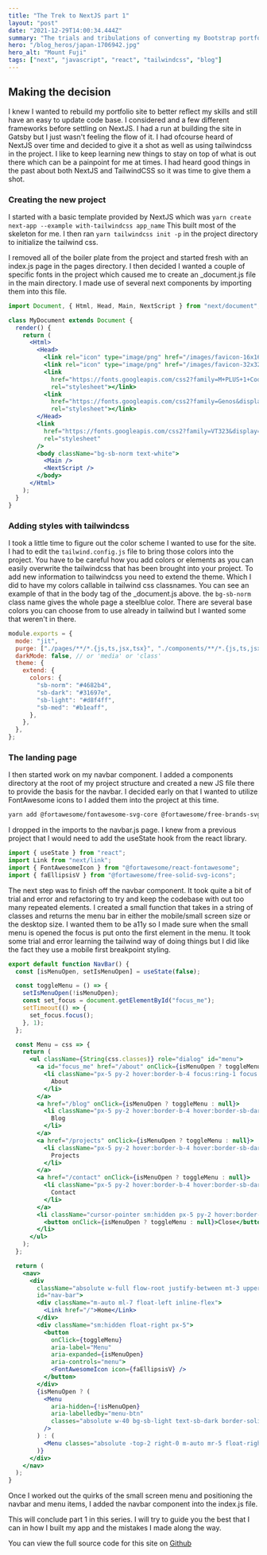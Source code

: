 ```yaml
---
title: "The Trek to NextJS part 1"
layout: "post"
date: "2021-12-29T14:00:34.444Z"
summary: "The trials and tribulations of converting my Bootstrap portfolio over to NextJS and TailwindCSS"
hero: "/blog_heros/japan-1706942.jpg"
hero_alt: "Mount Fuji"
tags: ["next", "javascript", "react", "tailwindcss", "blog"]
---
```


## Making the decision

I knew I wanted to rebuild my portfolio site to better reflect my skills and still have an easy to update code base. I considered and a few different frameworks before settling on NextJS. I had a run at building the site in Gatsby but I just wasn't feeling the flow of it. I had ofcourse heard of NextJS over time and decided to give it a shot as well as using tailwindcss in the project. I like to keep learning new things to stay on top of what is out there which can be a painpoint for me at times. I had heard good things in the past about both NextJS and TailwindCSS so it was time to give them a shot.

### Creating the new project

I started with a basic template provided by NextJS which was `yarn create next-app --example with-tailwindcss app_name` This built most of the skeleton for me. I then ran `yarn tailwindcss init -p` in the project directory to initialize the tailwind css.

I removed all of the boiler plate from the project and started fresh with an index.js page in the pages directory. I then decided I wanted a couple of specific fonts in the project which caused me to create an \_document.js file in the main directory. I made use of several next components by importing them into this file.

```jsx
import Document, { Html, Head, Main, NextScript } from "next/document";

class MyDocument extends Document {
  render() {
    return (
      <Html>
        <Head>
          <link rel="icon" type="image/png" href="/images/favicon-16x16.png" />
          <link rel="icon" type="image/png" href="/images/favicon-32x32.png" />
          <link
            href="https://fonts.googleapis.com/css2?family=M+PLUS+1+Code&display=swap"
            rel="stylesheet"></link>
          <link
            href="https://fonts.googleapis.com/css2?family=Genos&display=swap"
            rel="stylesheet"></link>
        </Head>
        <link
          href="https://fonts.googleapis.com/css2?family=VT323&display=swap"
          rel="stylesheet"
        />
        <body className="bg-sb-norm text-white">
          <Main />
          <NextScript />
        </body>
      </Html>
    );
  }
}
```

### Adding styles with tailwindcss

I took a little time to figure out the color scheme I wanted to use for the site. I had to edit the `tailwind.config.js` file to bring those colors into the project. You have to be careful how you add colors or elements as you can easily overwrite the tailwindcss that has been brought into your project. To add new information to tailwindcss you need to extend the theme. Which I did to have my colors callable in tailwind css classnames. You can see an example of that in the body tag of the \_document.js above. the `bg-sb-norm` class name gives the whole page a steelblue color. There are several base colors you can choose from to use already in tailwind but I wanted some that weren't in there.

```js
module.exports = {
  mode: "jit",
  purge: ["./pages/**/*.{js,ts,jsx,tsx}", "./components/**/*.{js,ts,jsx,tsx}"],
  darkMode: false, // or 'media' or 'class'
  theme: {
    extend: {
      colors: {
        "sb-norm": "#4682b4",
        "sb-dark": "#31697e",
        "sb-light": "#d8f4ff",
        "sb-med": "#b1eaff",
      },
    },
  },
};
```

### The landing page

I then started work on my navbar component. I added a components directory at the root of my project structure and created a new JS file there to provide the basis for the navbar. I decided early on that I wanted to utilize FontAwesome icons to I added them into the project at this time.

```bash
yarn add @fortawesome/fontawesome-svg-core @fortawesome/free-brands-svg-icons @fortawesome/free-solid-svg-icons @fortawesome/react-fontawesome
```

I dropped in the imports to the navbar.js page. I knew from a previous project that I would need to add the useState hook from the react library.

```jsx
import { useState } from "react";
import Link from "next/link";
import { FontAwesomeIcon } from "@fortawesome/react-fontawesome";
import { faEllipsisV } from "@fortawesome/free-solid-svg-icons";
```

The next step was to finish off the navbar component. It took quite a bit of trial and error and refactoring to try and keep the codebase with out too many repeated elements. I created a small function that takes in a string of classes and returns the menu bar in either the mobile/small screen size or the desktop size. I wanted them to be a11y so I made sure when the small menu is opened the focus is put onto the first element in the menu. It took some trial and error learning the tailwind way of doing things but I did like the fact they use a mobile first breakpoint styling.

```jsx
export default function NavBar() {
  const [isMenuOpen, setIsMenuOpen] = useState(false);

  const toggleMenu = () => {
    setIsMenuOpen(!isMenuOpen);
    const set_focus = document.getElementById("focus_me");
    setTimeout(() => {
      set_focus.focus();
    }, 1);
  };

  const Menu = css => {
    return (
      <ul className={String(css.classes)} role="dialog" id="menu">
        <a id="focus_me" href="/about" onClick={isMenuOpen ? toggleMenu : null}>
          <li className="px-5 py-2 hover:border-b-4 focus:ring-1 focus:ring-sb-dark hover:border-sb-dark hover:border-solid sm:hover:border-sb-light">
            About
          </li>
        </a>
        <a href="/blog" onClick={isMenuOpen ? toggleMenu : null}>
          <li className="px-5 py-2 hover:border-b-4 hover:border-sb-dark hover:border-solid sm:hover:border-sb-light">
            Blog
          </li>
        </a>
        <a href="/projects" onClick={isMenuOpen ? toggleMenu : null}>
          <li className="px-5 py-2 hover:border-b-4 hover:border-sb-dark hover:border-solid sm:hover:border-sb-light">
            Projects
          </li>
        </a>
        <a href="/contact" onClick={isMenuOpen ? toggleMenu : null}>
          <li className="px-5 py-2 hover:border-b-4 hover:border-sb-dark hover:border-solid sm:hover:border-sb-light">
            Contact
          </li>
        </a>
        <li className="cursor-pointer sm:hidden px-5 py-2 hover:border-b-4 hover:border-sb-dark hover:border-solid sm:hover:border-sb-light">
          <button onClick={isMenuOpen ? toggleMenu : null}>Close</button>
        </li>
      </ul>
    );
  };

  return (
    <nav>
      <div
        className="absolute w-full flow-root justify-between mt-3 uppercase font-header tracking-widest border-sb-med border-solid border-b-2 border-opacity-50 pb-4 "
        id="nav-bar">
        <div className="m-auto ml-7 float-left inline-flex">
          <Link href="/">Home</Link>
        </div>
        <div className="sm:hidden float-right px-5">
          <button
            onClick={toggleMenu}
            aria-label="Menu"
            aria-expanded={isMenuOpen}
            aria-controls="menu">
            <FontAwesomeIcon icon={faEllipsisV} />
          </button>
        </div>
        {isMenuOpen ? (
          <Menu
            aria-hidden={!isMenuOpen}
            aria-labelledby="menu-btn"
            classes="absolute w-40 bg-sb-light text-sb-dark border-solid border-black border-2 flex flex-col top-5 right-6 items-center py-3 z-10"
          />
        ) : (
          <Menu classes="absolute -top-2 right-0 m-auto mr-5 float-right hidden sm:inline-flex " />
        )}
      </div>
    </nav>
  );
}
```

Once I worked out the quirks of the small screen menu and positioning the navbar and menu items, I added the navbar component into the index.js file.

This will conclude part 1 in this series. I will try to guide you the best that I can in how I built my app and the mistakes I made along the way.

You can view the full source code for this site on [Github](https://github.com/dbeidle/hitekredneck.io)
